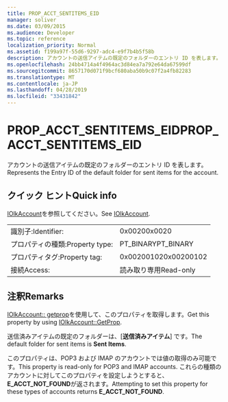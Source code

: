 ```yaml
---
title: PROP_ACCT_SENTITEMS_EID
manager: soliver
ms.date: 03/09/2015
ms.audience: Developer
ms.topic: reference
localization_priority: Normal
ms.assetid: f199a97f-55d6-9297-adc4-e9f7b4b5f58b
description: アカウントの送信アイテムの既定のフォルダーのエントリ ID を表します。
ms.openlocfilehash: 24bb4714a4f4964ac3d84ea7a792e64da67599df
ms.sourcegitcommit: 8657170d071f9bcf680aba50b9c07f2a4fb82283
ms.translationtype: MT
ms.contentlocale: ja-JP
ms.lasthandoff: 04/28/2019
ms.locfileid: "33431842"
---
```

# <a name="propacctsentitemseid"></a><span data-ttu-id="39d18-103">PROP_ACCT_SENTITEMS_EID</span><span class="sxs-lookup"><span data-stu-id="39d18-103">PROP_ACCT_SENTITEMS_EID</span></span>

<span data-ttu-id="39d18-104">アカウントの送信アイテムの既定のフォルダーのエントリ ID を表します。</span><span class="sxs-lookup"><span data-stu-id="39d18-104">Represents the Entry ID of the default folder for sent items for the account.</span></span> 
  
## <a name="quick-info"></a><span data-ttu-id="39d18-105">クイック ヒント</span><span class="sxs-lookup"><span data-stu-id="39d18-105">Quick info</span></span>

<span data-ttu-id="39d18-106">[IOlkAccount](iolkaccount.md)を参照してください。</span><span class="sxs-lookup"><span data-stu-id="39d18-106">See [IOlkAccount](iolkaccount.md).</span></span>
  
|||
|:-----|:-----|
|<span data-ttu-id="39d18-107">識別子:</span><span class="sxs-lookup"><span data-stu-id="39d18-107">Identifier:</span></span>  <br/> |<span data-ttu-id="39d18-108">0x0020</span><span class="sxs-lookup"><span data-stu-id="39d18-108">0x0020</span></span>  <br/> |
|<span data-ttu-id="39d18-109">プロパティの種類:</span><span class="sxs-lookup"><span data-stu-id="39d18-109">Property type:</span></span>  <br/> |<span data-ttu-id="39d18-110">PT_BINARY</span><span class="sxs-lookup"><span data-stu-id="39d18-110">PT_BINARY</span></span>  <br/> |
|<span data-ttu-id="39d18-111">プロパティタグ:</span><span class="sxs-lookup"><span data-stu-id="39d18-111">Property tag:</span></span>  <br/> |<span data-ttu-id="39d18-112">0x00200102</span><span class="sxs-lookup"><span data-stu-id="39d18-112">0x00200102</span></span>  <br/> |
|<span data-ttu-id="39d18-113">接続</span><span class="sxs-lookup"><span data-stu-id="39d18-113">Access:</span></span>  <br/> |<span data-ttu-id="39d18-114">読み取り専用</span><span class="sxs-lookup"><span data-stu-id="39d18-114">Read-only</span></span>  <br/> |
   
## <a name="remarks"></a><span data-ttu-id="39d18-115">注釈</span><span class="sxs-lookup"><span data-stu-id="39d18-115">Remarks</span></span>

<span data-ttu-id="39d18-116">[IOlkAccount:: getprop](iolkaccount-getprop.md)を使用して、このプロパティを取得します。</span><span class="sxs-lookup"><span data-stu-id="39d18-116">Get this property by using [IOlkAccount::GetProp](iolkaccount-getprop.md).</span></span>
  
<span data-ttu-id="39d18-117">送信済みアイテムの既定のフォルダーは、[**送信済みアイテム**] です。</span><span class="sxs-lookup"><span data-stu-id="39d18-117">The default folder for sent items is **Sent Items**.</span></span>
  
<span data-ttu-id="39d18-118">このプロパティは、POP3 および IMAP のアカウントでは値の取得のみ可能です。</span><span class="sxs-lookup"><span data-stu-id="39d18-118">This property is read-only for POP3 and IMAP accounts.</span></span> <span data-ttu-id="39d18-119">これらの種類のアカウントに対してこのプロパティを設定しようとすると、 **E_ACCT_NOT_FOUND**が返されます。</span><span class="sxs-lookup"><span data-stu-id="39d18-119">Attempting to set this property for these types of accounts returns **E_ACCT_NOT_FOUND**.</span></span> 
  

